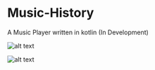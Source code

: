 # Music-History
A Music Player written in kotlin
 (In Development)
 
 ![alt text](https://i.imgur.com/gRMLONd.png)
 
 ![alt text](https://i.imgur.com/701M7Ij.png)
